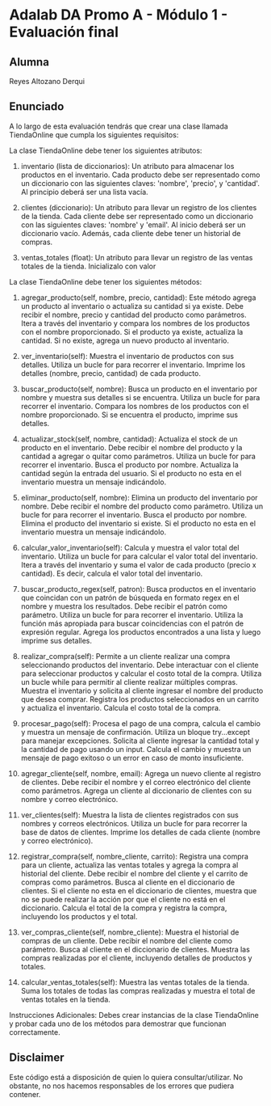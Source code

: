 # Adalab DA Promo A - Módulo 1 - Evaluación final 

## Alumna

Reyes Altozano Derqui 


## Enunciado

A lo largo de esta evaluación tendrás que crear una clase llamada TiendaOnline que cumpla los siguientes requisitos:

La clase TiendaOnline debe tener los siguientes atributos:
1. inventario (lista de diccionarios): Un atributo para almacenar los productos en el inventario. Cada producto debe ser representado como un diccionario con las siguientes claves: 'nombre', 'precio', y 'cantidad'. Al principio deberá ser una lista vacía. 

2. clientes (diccionario): Un atributo para llevar un registro de los clientes de la tienda. Cada cliente debe ser representado como un diccionario con las siguientes claves: 'nombre' y 'email'. Al inicio deberá ser un diccionario vacío. Además, cada cliente debe tener un historial de compras. 

3. ventas_totales (float): Un atributo para llevar un registro de las ventas totales de la tienda. Inicializalo con valor 



La clase TiendaOnline debe tener los siguientes métodos:
1. agregar_producto(self, nombre, precio, cantidad): Este método agrega un producto al inventario o actualiza su cantidad si ya existe. Debe recibir el nombre, precio y cantidad del producto como parámetros.
Itera a través del inventario y compara los nombres de los productos con el nombre proporcionado.
Si el producto ya existe, actualiza la cantidad.
Si no existe, agrega un nuevo producto al inventario.

2. ver_inventario(self): Muestra el inventario de productos con sus detalles.
Utiliza un bucle for para recorrer el inventario.
Imprime los detalles (nombre, precio, cantidad) de cada producto.

3. buscar_producto(self, nombre): Busca un producto en el inventario por nombre y muestra sus detalles si se encuentra. Utiliza un bucle for para recorrer el inventario. Compara los nombres de los productos con el nombre proporcionado. Si se encuentra el producto, imprime sus detalles.

4. actualizar_stock(self, nombre, cantidad): Actualiza el stock de un producto en el inventario. Debe recibir el nombre del producto y la cantidad a agregar o quitar como parámetros.
Utiliza un bucle for para recorrer el inventario.
Busca el producto por nombre.
Actualiza la cantidad según la entrada del usuario.
Si el producto no esta en el inventario muestra un mensaje indicándolo.

5. eliminar_producto(self, nombre): Elimina un producto del inventario por nombre. Debe recibir el nombre del producto como parámetro.
Utiliza un bucle for para recorrer el inventario.
Busca el producto por nombre.
Elimina el producto del inventario si existe.
Si el producto no esta en el inventario muestra un mensaje indicándolo.

6. calcular_valor_inventario(self): Calcula y muestra el valor total del inventario.
Utiliza un bucle for para calcular el valor total del inventario.
Itera a través del inventario y suma el valor de cada producto (precio x cantidad). Es decir, calcula el valor total del inventario.

7. buscar_producto_regex(self, patron): Busca productos en el inventario que coincidan con un patrón de búsqueda en formato regex en el nombre y muestra los resultados. Debe recibir el patrón como parámetro.
Utiliza un bucle for para recorrer el inventario.
Utiliza la función más apropiada para buscar coincidencias con el patrón
de expresión regular.
Agrega los productos encontrados a una lista y luego imprime sus detalles.

8. realizar_compra(self): Permite a un cliente realizar una compra seleccionando productos del inventario. Debe interactuar con el cliente para seleccionar productos y calcular el costo total de la compra.
Utiliza un bucle while para permitir al cliente realizar múltiples compras. Muestra el inventario y solicita al cliente ingresar el nombre del producto
que desea comprar.
Registra los productos seleccionados en un carrito y actualiza el inventario.
Calcula el costo total de la compra.

9. procesar_pago(self): Procesa el pago de una compra, calcula el cambio y muestra un mensaje de confirmación.
Utiliza un bloque try...except para manejar excepciones.
Solicita al cliente ingresar la cantidad total y la cantidad de pago usando
un input.
Calcula el cambio y muestra un mensaje de pago exitoso o un error en caso de monto insuficiente.

10. agregar_cliente(self, nombre, email): Agrega un nuevo cliente al registro de clientes. Debe recibir el nombre y el correo electrónico del cliente como parámetros.
Agrega un cliente al diccionario de clientes con su nombre y correo electrónico.

11. ver_clientes(self): Muestra la lista de clientes registrados con sus nombres y correos electrónicos.
Utiliza un bucle for para recorrer la base de datos de clientes. Imprime los detalles de cada cliente (nombre y correo electrónico).

12. registrar_compra(self, nombre_cliente, carrito): Registra una compra para un cliente, actualiza las ventas totales y agrega la compra al historial del cliente. Debe recibir el nombre del cliente y el carrito de compras como parámetros.
Busca al cliente en el diccionario de clientes.
Si el cliente no esta en el diccionario de clientes, muestra que no se puede realizar la acción por que el cliente no está en el diccionario.
Calcula el total de la compra y registra la compra, incluyendo los productos y el total.


13. ver_compras_cliente(self, nombre_cliente): Muestra el historial de compras de un cliente. Debe recibir el nombre del cliente como parámetro.
Busca al cliente en el diccionario de clientes.
Muestra las compras realizadas por el cliente, incluyendo detalles de productos y totales.

14. calcular_ventas_totales(self): Muestra las ventas totales de la tienda. Suma los totales de todas las compras realizadas y muestra el total de ventas totales en la tienda. 

Instrucciones Adicionales:
Debes crear instancias de la clase TiendaOnline y probar cada uno de los métodos para demostrar que funcionan correctamente.

## Disclaimer

Este código está a disposición de quien lo quiera consultar/utilizar. No obstante, no nos hacemos responsables de los errores que pudiera contener. 